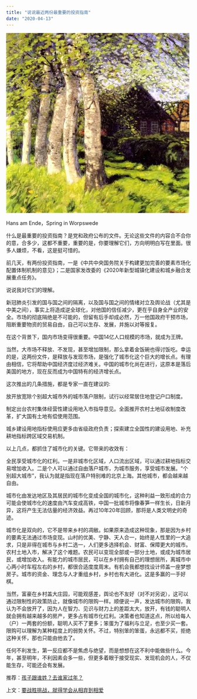 ```yaml
---
title: "说说最近两份最重要的投资指南"
date: "2020-04-13"
---
```


  

![连岳文章](images/连岳文章picture-17.jpg)

Hans am Ende，Spring in Worpswede  

  

什么是最重要的投资指南？是党和政府公布的文件。无论这些文件的内容合不合你的意，合多少，这都不重要，重要的是，你要理解它们，方向明明白写在里面。很多人嫌烦，不看，这是挺可惜的。

  

前几天，有两份投资指南，一是《中共中央国务院关于构建更加完善的要素市场化配置体制机制的意见》；二是国家发改委的《2020年新型城镇化建设和城乡融合发展重点任务》。

  

说说我对它们的理解。

  

新冠肺炎引发的国与国之间的隔离，以及国与国之间的情绪对立及舆论战（尤其是中美之间），事实上将造成逆全球化，对他国的信任减少，更在乎自身全产业的安全。市场的彻底隔绝是不可能的，但留有后手却成必然，万一他国政府干预市场，阻断重要物资的贸易自由，自己可以生存、发展，并施以对等报复。

  

在这个背景下，国内市场变得很重要。中国14亿人口规模的市场，就成为王牌。

  

当然，大市场不释放、不发现，甚至增加限制，那么拿着金饭碗也得讨饭吃。幸运的是，这两份文件，是释放与发现市场，是强化了城市化这个巨大的增长点。有理由相信，它将帮助中国经济度过经济难关。中国的城市化尚在进行，这原本是落后美国的地方，现在反而成为中国特有的经济增长点。

  

这次推出的几条措施，都是专家一直在建议的:

  

放开放宽除个别超大城市外的城市落户限制，试行以经常居住地登记户口制度。

  

制定出台农村集体经营性建设用地入市指导意见。全面推开农村土地征收制度改革，扩大国有土地有偿使用范围。

  

城乡建设用地指标使用应更多由省级政府负责；探索建立全国性的建设用地、补充耕地指标跨区域交易机制。

  

以上几点，都抓住了城市化的关键。它带来的收效有：

  

全民享受城市化的红利。一是非城市化区域，人口流出区域，可以通过耕地指标交易增加收入。二是个人可以通过自由落户城市，为城市服务，享受城市发展。“个别超大城市”，我认为就是指现在落户特别难的北京上海。其他城市，都会越来越自由。

  

城市化由发达地区及其居民的城市化变成全国的城市化，这种利益一致形成的合力可能会使城市化的速度由汽车变成高铁，中国一批城市将像春笋一样生长，日新月异，这将产生无法估量的经济效益。再过10年20年回顾，那将是人类文明史的奇迹。

  

城市化是双向的，它不是带来乡村的凋敝。如果原来造成这种现象，那是因为乡村的要素无法通过市场变现。山村的优美、宁静、天人合一，始终是人性里的一大追求，只是非得在城市与乡村二选一，人们更多选择机会、财富、保障更大的城市。农村土地入市，解决了这个难题。农民可以变现全部或一部分土地，或成为城市居民，或增加收入。有能力的城市居民，可以在乡村拥有自己的理想居所，离城市中心两小时车程左右的乡村，都很合适度度周末。有机会我都想找设计师盖一座梦想房子。城市的资金、理念与人才重组乡村，乡村也有大进化。这是多赢的一手好棋。

  

当然，富豪在乡村盖大庄园，可能观感差，舆论也不友好（对不对另说），这可以通过限制性的政策防止，就像城市的限购一样。顺便说一声，发达城市的限购，我认为不会放开了，因为人在智力、见识与财力上的差距太大，放开，有钱的聪明人就会拥有越来越多的房产，更多占有城市化红利。决策者也知道这点，所以给每人（户）一两套的份额，聪明人买不了更多；笨蛋为了福利与立足，也至少买一套。限购可以理解为某种程度上的弱势关怀。不过，特别笨的笨蛋，永远都不买，拒绝这种关怀，那也只能由他去了。

  

任何不利发生，第一反应都不是焦虑与绝望，而是想想在这不利中能做些什么。今年，甚至明年，不利因素会多一些，但更多着眼于接受现实、发现机会的人，不仅能生存，可能还会有发展。

  

推荐：[孩子跟谁姓？去谁家过年？](http://mp.weixin.qq.com/s?__biz=MjM5NDU0Mjk2MQ==&mid=2651625520&idx=1&sn=958f316f32961d067ffc784d51997fce&chksm=bd7e1c2e8a0995387d92d4f08529df5a6d33521577c85176070970a8b4801886e0dba74439e0&scene=21#wechat_redirect)  

上文：[要战胜挑战，就得学会从相弃到相爱](http://mp.weixin.qq.com/s?__biz=MjM5NDU0Mjk2MQ==&mid=2651638299&idx=1&sn=0e7adc4b78ab20c545b5d94ff498002d&chksm=bd7e4e058a09c71300a8a92aa585be4c6a41a21206da7226d84e38c13bbdf833e8e9dc249a13&scene=21#wechat_redirect)
